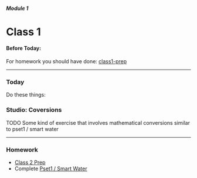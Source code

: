 ##### Module 1 
# Class 1

#### Before Today:
For homework you should have done: [class1-prep]()

***

### Today
Do these things:

### Studio: Coversions
TODO Some kind of exercise that involves mathematical conversions similar to pset1 / smart water

***

### Homework

* [Class 2 Prep]()
* Complete [Pset1 / Smart Water](http://cdn.cs50.net/2015/fall/psets/1/pset1/pset1.html#smart_water)
